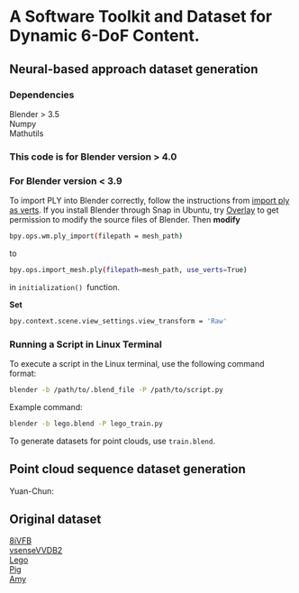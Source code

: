 # A Software Toolkit and Dataset for Dynamic 6-DoF Content.
## Neural-based approach dataset generation
### Dependencies
Blender > 3.5 <br />
Numpy <br />
Mathutils
### This code is for Blender version > 4.0
### For Blender version < 3.9
To import PLY into Blender correctly, follow the instructions from [import ply as verts](https://github.com/TombstoneTumbleweedArt/import-ply-as-verts).
If you install Blender through Snap in Ubuntu, try [Overlay](https://snapcraft.io/overlay) to get permission to modify the source files of Blender. Then **modify** 
```bash
bpy.ops.wm.ply_import(filepath = mesh_path)
```  
to
```bash
bpy.ops.import_mesh.ply(filepath=mesh_path, use_verts=True)
```
in ```initialization() ```function.

**Set**
``` bash
bpy.context.scene.view_settings.view_transform = 'Raw'
```
### Running a Script in Linux Terminal
To execute a script in the Linux terminal, use the following command format:

```bash
blender -b /path/to/.blend_file -P /path/to/script.py
```

Example command:
```bash
blender -b lego.blend -P lego_train.py
```
To generate datasets for point clouds, use ```train.blend```. 

## Point cloud sequence dataset generation
Yuan-Chun: 


## Original dataset
[8iVFB](http://plenodb.jpeg.org/pc/8ilabs/)  
[vsenseVVDB2](https://v-sense.scss.tcd.ie/research/vsensevvdb2-v-sense-volumetric-video-quality-database-2/)  
[Lego](https://drive.google.com/drive/folders/128yBriW1IG_3NJ5Rp7APSTZsJqdJdfc1)  
[Pig](https://blendermarket.com/products/piggy-animations-vfx-grace)  
[Amy](https://studio.blender.org/characters/5f1ed640e9115ed35ea4b3fb/showcase/1/)  








